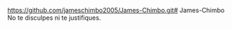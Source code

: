 https://github.com/jameschimbo2005/James-Chimbo.git# James-Chimbo
No te disculpes ni te justifiques.
